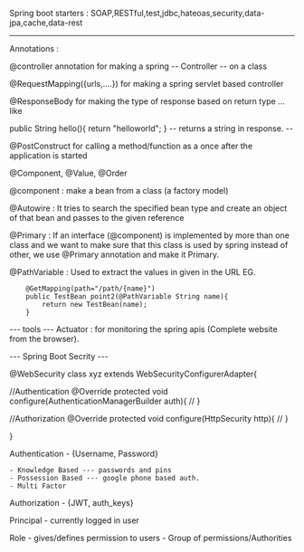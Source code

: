 
Spring boot starters :
	SOAP,RESTful,test,jdbc,hateoas,security,data-jpa,cache,data-rest

---------------
Annotations :

@controller annotation for making a spring -- Controller -- on a class

@RequestMapping({urls,....}) for making a spring servlet based controller

@ResponseBody for making the type of response based on return type ... like 

public String hello(){
 return "helloworld";
} 
-- returns a string in response. --

@PostConstruct for calling a method/function as a once after the application is started

@Component, @Value, @Order

@component :
	make a bean from a class (a factory model)

@Autowire :
	It tries to search the specified bean type and create an object of that bean and passes to the given reference

@Primary :
	If an interface (@component) is implemented by more than one class and we want to make sure that this class is used by spring instead of other, we use @Primary annotation and make it Primary.

@PathVariable :
	Used to extract the values in given in the URL
	EG.

		@GetMapping(path="/path/{name}")
		public TestBean point2(@PathVariable String name){
			return new TestBean(name);
		}


--- tools ---
Actuator : 
	for monitoring the spring apis (Complete website from the browser).



--- Spring Boot Secrity ---

@WebSecurity
class xyz extends WebSecurityConfigurerAdapter{

//Authentication
@Override
protected void configure(AuthenticationManagerBuilder auth){
//
}


//Authorization
@Override
protected void configure(HttpSecurity http){
//
}

}

Authentication - {Username, Password}

	- Knowledge Based --- passwords and pins
	- Possession Based --- google phone based auth.
	- Multi Factor

	

Authorization - {JWT, auth_keys} 

Principal - currently logged in user

Role - gives/defines permission to users
	- Group of permissions/Authorities


